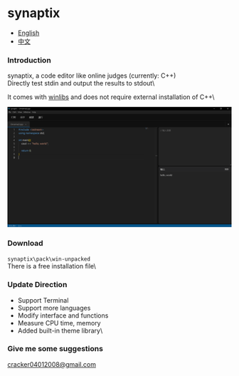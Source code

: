 # synaptix

- [English](README.md)
- [中文](README_zh.md)

### Introduction
synaptix, a code editor like online judges (currently: C++)\
Directly test stdin and output the results to stdout\

It comes with [winlibs](https://winlibs.com/) and does not require external installation of C++\

![image](user_interface.png)

### Download
`synaptix\pack\win-unpacked`\
There is a free installation file\

### Update Direction
* Support Terminal
* Support more languages
* Modify interface and functions
* Measure CPU time, memory
* Added built-in theme library\

### Give me some suggestions
cracker04012008@gmail.com
